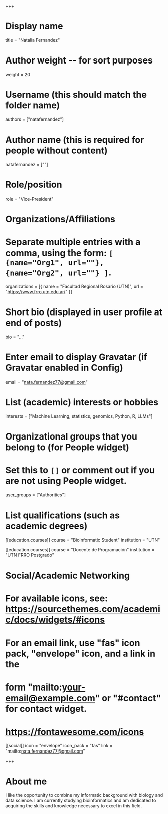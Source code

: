 +++
# Display name
title = "Natalia Fernandez"

# Author weight -- for sort purposes
weight = 20

# Username (this should match the folder name)
authors = ["natafernandez"]

# Author name (this is required for people without content)
natafernandez = [""]

# Role/position
role = "Vice-President"

# Organizations/Affiliations
#   Separate multiple entries with a comma, using the form: `[ {name="Org1", url=""}, {name="Org2", url=""} ]`.
organizations = [{ name = "Facultad Regional Rosario (UTN)", url = "https://www.frro.utn.edu.ar/" }]

# Short bio (displayed in user profile at end of posts)
bio = "..."

# Enter email to display Gravatar (if Gravatar enabled in Config)
email = "nata.fernandez77@gmail.com"

# List (academic) interests or hobbies
interests = ["Machine Learning, statistics, genomics, Python, R, LLMs"]

# Organizational groups that you belong to (for People widget)
#   Set this to `[]` or comment out if you are not using People widget.
user_groups = ["Authorities"]

# List qualifications (such as academic degrees)
[[education.courses]]
course = "Bioinformatic Student"
institution = "UTN"

[[education.courses]]
course = "Docente de Programación"
institution = "UTN FRRO Postgrado"

# Social/Academic Networking
# For available icons, see: https://sourcethemes.com/academic/docs/widgets/#icons
#   For an email link, use "fas" icon pack, "envelope" icon, and a link in the
#   form "mailto:your-email@example.com" or "#contact" for contact widget.
#   https://fontawesome.com/icons

[[social]]
  icon = "envelope"
  icon_pack = "fas"
  link = "mailto:nata.fernandez77@gmail.com"


+++

# About me 
I like the opportunity to combine my informatic background with biology and data science. I am currently studying bioinformatics and am dedicated to acquiring the skills and knowledge necessary to excel in this field.
